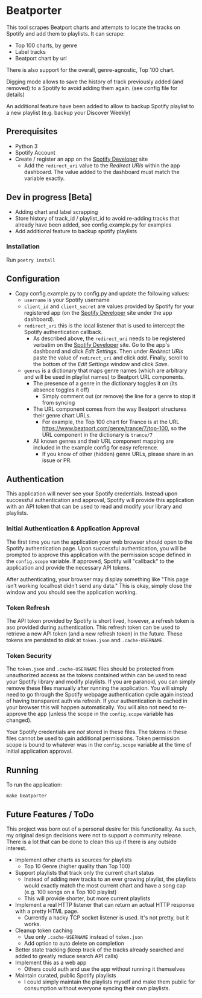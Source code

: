 # Beatporter

This tool scrapes Beatport charts and attempts to locate the tracks on Spotify and add them to playlists.
It can scrape:
* Top 100 charts, by genre
* Label tracks
* Beatport chart by url

There is also support for the overall, genre-agnostic, Top 100 chart.

Digging mode allows to save the history of track previously added (and removed) to a Spotify to avoid adding them again. (see config file for details)

An additional feature have been added to allow to backup Spotify playlist to a new playlist (e.g. backup your Discover Weekly) 

## Prerequisites

* Python 3
* Spotify Account
* Create / register an app on the [Spotify Developer](https://developer.spotify.com) site
    * Add the `redirect_uri` value to the _Redirect URIs_ within the app dashboard.  The value added to the dashboard must match the variable exactly. 

## Dev in progress [Beta]

* Adding chart and label scrapping
* Store history of track_id / playlist_id to avoid re-adding tracks that already have been added, see config.example.py for examples
* Add additional feature to backup spotify playlists

### Installation

Run `poetry install`

## Configuration
* Copy config.example.py to config.py and update the following values:
    * `username` is your Spotify username
    * `client_id` and `client_secret` are values provided by Spotify for your registered app (on the [Spotify Developer](https://developer.spotify.com) site under the app dashboard).
    * `redirect_uri` this is the local listener that is used to intercept the Spotify authentication callback.
        * As described above, the `redirect_uri` needs to be registered verbatim on the [Spotify Developer](https://developer.spotify.com) site.  Go to the app's dashboard and click _Edit Settings_.  Then under _Redirect URIs_ paste the value of `redirect_uri` and click _add_.  Finally, scroll to the bottom of the _Edit Settings_ window and click _Save_.
    * `genres` is a dictionary that maps genre names (which are arbitrary and will be used in playlist names) to Beatport URL components.
        * The presence of a genre in the dictionary toggles it on (its absence toggles it off)
            * Simply comment out (or remove) the line for a genre to stop it from syncing  
        * The URL component comes from the way Beatport structures their genre chart URLs.
            * For example, the Top 100 chart for Trance is at the URL https://www.beatport.com/genre/trance/7/top-100, so the URL component in the dictionary is `trance/7`
        * All known genres and their URL component mapping are included in the example config for easy reference.
            * If you know of other (hidden) genre URLs, please share in an issue or PR.

## Authentication
This application will never see your Spotify credentials.  Instead upon successful authentication and approval,  Spotify will provide this application with an API token that can be used to read and modify your library and playlists.

### Initial Authentication & Application Approval
The first time you run the application your web browser should open to the Spotify authentication page.  Upon successful authentication, you will be prompted to approve this application with the permission scope defined in the `config.scope` variable.  If approved, Spotify will "callback" to the application and provide the necessary API tokens.

After authenticating, your browser may display something like "This page isn’t working localhost didn’t send any data."  This is okay, simply close the window and you should see the application working.

### Token Refresh
The API token provided by Spotify is short lived, however, a refresh token is aso provided during authentication.  This refresh token can be used to retrieve a new API token (and a new refresh token) in the future.  These tokens are persisted to disk at `token.json` and `.cache-USERNAME`.

### Token Security
The `token.json` and `.cache-USERNAME` files should be protected from unauthorized access as the tokens contained within can be used to read your Spotify library and modify playlists.  If you are paranoid, you can simply remove these files manually after running the application.  You will simply need to go through the Spotify webpage authentication cycle again instead of having transparent auth via refresh.  If your authentication is cached in your browser this will happen automatically.  You will also not need to re-approve the app (unless the scope in the `config.scope` variable has changed). 

Your Spotify credentials are _not_ stored in these files.  The tokens in these files cannot be used to gain additional permissions.  Token permission scope is bound to whatever was in the `config.scope` variable at the time of initial application approval.

## Running

To run the application:
 
```make beatporter```

## Future Features / ToDo
This project was born out of a personal desire for this functionality.  As such, my original design decisions were not to support a community release.   There is a lot that can be done to clean this up if there is any outside interest.

* Implement other charts as sources for playlists
    * Top 10 Genre (higher quality than Top 100)
* Support playlists that track only the current chart status
    * Instead of adding new tracks to an ever growing playlist, the playlists would exactly match the most current chart and have a song cap (e.g. 100 songs on a Top 100 playlist)
    * This will provide shorter, but more current playlists
 * Implement a real HTTP listener that can return an actual HTTP response with a pretty HTML page.
    * Currently a hacky TCP socket listener is used.  It's not pretty, but it works.
 * Cleanup token caching
    * Use only `.cache-USERNAME` instead of `token.json`
    * Add option to auto delete on completion
 * Better state tracking (keep track of the tracks already searched and added to greatly reduce search API calls)
 * Implement this as a web app
    * Others could auth and use the app without running it themselves
 * Maintain curated, public Spotify playlists
    * I could simply maintain the playlists myself and make them public for consumption without everyone syncing their own playlists.
